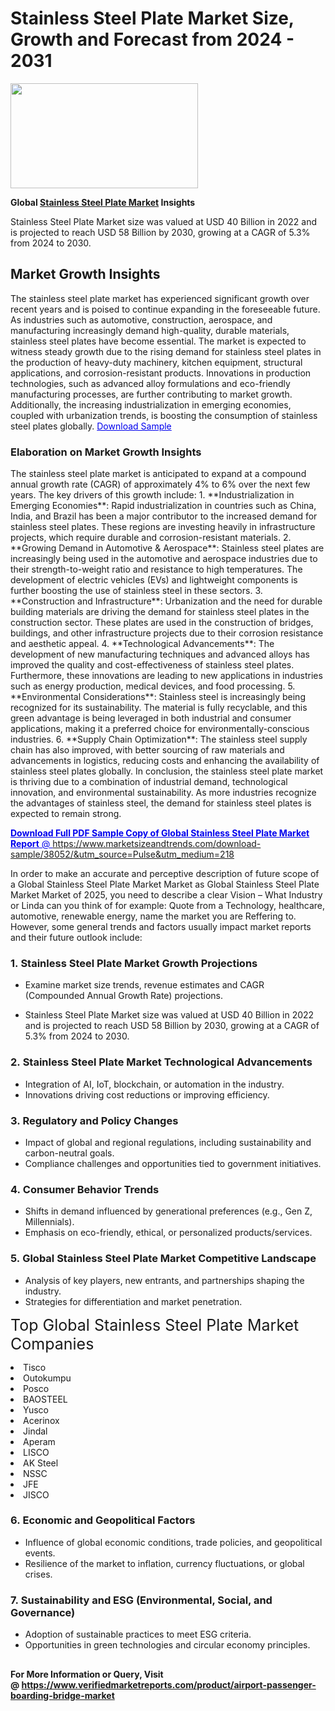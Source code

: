 <H1>Stainless Steel Plate Market Size, Growth and Forecast from 2024 - 2031</H1><img class="aligncenter size-medium wp-image-584254" src="https://thirdeyenews.in/wp-content/uploads/2024/09/Global-Market-Research-300x168.jpeg" alt="" width="300" height="168" /><p><strong>Global&nbsp;<a href="https://www.marketsizeandtrends.com/download-sample/38052/&amp;utm_source=Pulse&amp;utm_medium=218">Stainless Steel Plate Market</a> Insights</strong></p><p>Stainless Steel Plate Market size was valued at USD 40 Billion in 2022 and is projected to reach USD 58 Billion by 2030, growing at a CAGR of 5.3% from 2024 to 2030.</p><p><h2>Market Growth Insights</h2> The stainless steel plate market has experienced significant growth over recent years and is poised to continue expanding in the foreseeable future. As industries such as automotive, construction, aerospace, and manufacturing increasingly demand high-quality, durable materials, stainless steel plates have become essential. The market is expected to witness steady growth due to the rising demand for stainless steel plates in the production of heavy-duty machinery, kitchen equipment, structural applications, and corrosion-resistant products. Innovations in production technologies, such as advanced alloy formulations and eco-friendly manufacturing processes, are further contributing to market growth. Additionally, the increasing industrialization in emerging economies, coupled with urbanization trends, is boosting the consumption of stainless steel plates globally. <a href="#" style="color: #0000EE;">Download Sample</a> <h3>Elaboration on Market Growth Insights</h3> The stainless steel plate market is anticipated to expand at a compound annual growth rate (CAGR) of approximately 4% to 6% over the next few years. The key drivers of this growth include: 1. **Industrialization in Emerging Economies**: Rapid industrialization in countries such as China, India, and Brazil has been a major contributor to the increased demand for stainless steel plates. These regions are investing heavily in infrastructure projects, which require durable and corrosion-resistant materials. 2. **Growing Demand in Automotive & Aerospace**: Stainless steel plates are increasingly being used in the automotive and aerospace industries due to their strength-to-weight ratio and resistance to high temperatures. The development of electric vehicles (EVs) and lightweight components is further boosting the use of stainless steel in these sectors. 3. **Construction and Infrastructure**: Urbanization and the need for durable building materials are driving the demand for stainless steel plates in the construction sector. These plates are used in the construction of bridges, buildings, and other infrastructure projects due to their corrosion resistance and aesthetic appeal. 4. **Technological Advancements**: The development of new manufacturing techniques and advanced alloys has improved the quality and cost-effectiveness of stainless steel plates. Furthermore, these innovations are leading to new applications in industries such as energy production, medical devices, and food processing. 5. **Environmental Considerations**: Stainless steel is increasingly being recognized for its sustainability. The material is fully recyclable, and this green advantage is being leveraged in both industrial and consumer applications, making it a preferred choice for environmentally-conscious industries. 6. **Supply Chain Optimization**: The stainless steel supply chain has also improved, with better sourcing of raw materials and advancements in logistics, reducing costs and enhancing the availability of stainless steel plates globally. In conclusion, the stainless steel plate market is thriving due to a combination of industrial demand, technological innovation, and environmental sustainability. As more industries recognize the advantages of stainless steel, the demand for stainless steel plates is expected to remain strong. <a href="#" style="color: #0000EE;"></p><p><span class=""><strong>Download Full PDF Sample Copy of Global Stainless Steel Plate Market Report</strong> @ <a href="https://www.marketsizeandtrends.com/download-sample/38052/&amp;utm_source=Pulse&amp;utm_medium=218" target="_blank">https://www.marketsizeandtrends.com/download-sample/38052/&amp;utm_source=Pulse&amp;utm_medium=218</a></span></p><p>In order to make an accurate and perceptive description of future scope of a Global&nbsp;Stainless Steel Plate Market Market as Global&nbsp;Stainless Steel Plate Market Market of 2025, you need to describe a clear Vision &ndash; What Industry or Linda can you think of for example: Quote from a Technology, healthcare, automotive, renewable energy, name the market you are Reffering to. However, some general trends and factors usually impact market reports and their future outlook include:</p><h3>1.&nbsp;<strong>Stainless Steel Plate Market Growth Projections</strong></h3><ul><li>Examine market size trends, revenue estimates and CAGR (Compounded Annual Growth Rate) projections.</li><li><p>Stainless Steel Plate Market size was valued at USD 40 Billion in 2022 and is projected to reach USD 58 Billion by 2030, growing at a CAGR of 5.3% from 2024 to 2030.</p></li></ul><h3>2.&nbsp;<strong>Stainless Steel Plate Market Technological Advancements</strong></h3><ul><li>Integration of AI, IoT, blockchain, or automation in the industry.</li><li>Innovations driving cost reductions or improving efficiency.</li></ul><h3>3.&nbsp;<strong>Regulatory and Policy Changes</strong></h3><ul><li>Impact of global and regional regulations, including sustainability and carbon-neutral goals.</li><li>Compliance challenges and opportunities tied to government initiatives.</li></ul><h3>4.&nbsp;<strong>Consumer Behavior Trends</strong></h3><ul><li>Shifts in demand influenced by generational preferences (e.g., Gen Z, Millennials).</li><li>Emphasis on eco-friendly, ethical, or personalized products/services.</li></ul><h3>5.&nbsp;<strong>Global Stainless Steel Plate Market Competitive Landscape</strong></h3><ul><li>Analysis of key players, new entrants, and partnerships shaping the industry.</li><li>Strategies for differentiation and market penetration.</li></ul><p data-pm-slice="1 1 []"><span style="color: inherit; font-family: inherit; font-size: 25px;">Top Global Stainless Steel Plate Market Companies</span></p><div class="" data-test-id=""><p><li>Tisco</li><li> Outokumpu</li><li> Posco</li><li> BAOSTEEL</li><li> Yusco</li><li> Acerinox</li><li> Jindal</li><li> Aperam</li><li> LISCO</li><li> AK Steel</li><li> NSSC</li><li> JFE</li><li> JISCO</li></p></div><h3>6.&nbsp;<strong>Economic and Geopolitical Factors</strong></h3><ul><li>Influence of global economic conditions, trade policies, and geopolitical events.</li><li>Resilience of the market to inflation, currency fluctuations, or global crises.</li></ul><h3>7.&nbsp;<strong>Sustainability and ESG (Environmental, Social, and Governance)</strong></h3><ul><li>Adoption of sustainable practices to meet ESG criteria.</li><li>Opportunities in green technologies and circular economy principles.</li></ul><h2><strong style="font-size: 14px;">For More Information or Query, Visit @&nbsp;</strong><a style="background-color: #ffffff; font-size: 14px;" href="https://www.marketsizeandtrends.com/report/stainless-steel-plate-market/" target="_blank">https://www.verifiedmarketreports.com/product/airport-passenger-boarding-bridge-market</a></h2>
